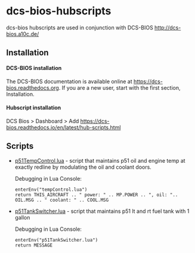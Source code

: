 # dcs-bios-hubscripts
dcs-bios hubscripts are used in conjunction with DCS-BIOS http://dcs-bios.a10c.de/

## Installation

#### DCS-BIOS installation
The DCS-BIOS documentation is available online at https://dcs-bios.readthedocs.org.
If you are a new user, start with the first section, Installation.

#### Hubscript installation
DCS Bios > Dashboard > Add
https://dcs-bios.readthedocs.io/en/latest/hub-scripts.html

## Scripts
- [p51TempControl.lua](p51TempControl.lua) - script that maintains p51 oil and engine temp at exactly redline by modulating 
the oil and coolant doors. 

  Debugging in Lua Console:
  ```
  enterEnv("tempControl.lua")
  return THIS_AIRCRAFT .. " power: " .. MP.POWER .. ", oil: ".. OIL.MSG .. " coolant: " .. COOL.MSG
  ```
  
- [p51TankSwitcher.lua](p51TankSwitcher.lua) - script that maintains p51 lt and rt fuel tank with 1 gallon 

  Debugging in Lua Console:
  ```
  enterEnv("p51TankSwitcher.lua")
  return MESSAGE
  ```